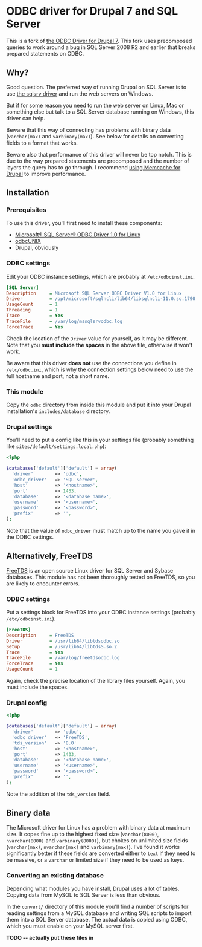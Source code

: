 
# ODBC driver for Drupal 7 and SQL Server

This is a fork of [the ODBC Driver for Drupal 7](https://www.drupal.org/sandbox/pstewart/2010758). This fork uses precomposed queries to work around a bug in SQL Server 2008 R2 and earlier that breaks prepared statements on ODBC.


## Why?

Good question. The preferred way of running Drupal on SQL Server is to use [the sqlsrv driver](https://www.drupal.org/project/sqlsrv) and run the web servers on Windows.

But if for some reason you need to run the web server on Linux, Mac or something else but talk to a SQL Server database running on Windows, this driver can help.

Beware that this way of connecting has problems with binary data (`varchar(max)` and `varbinary(max)`).
See below for details on converting fields to a format that works.

Beware also that performance of this driver will never be top notch.
This is due to the way prepared statements are precomposed and the number of layers the query has to go through.
I recommend [using Memcache for Drupal](http://andrewdunkle.com/2012/how-to-install-memcached-for-drupal-7.html) to improve performance.


## Installation

### Prerequisites

To use this driver, you'll first need to install these components:

 * [Microsoft® SQL Server® ODBC Driver 1.0 for Linux](http://www.microsoft.com/en-gb/download/details.aspx?id=28160)
 * [odbcUNIX](http://www.unixodbc.org/)
 * Drupal, obviously


### ODBC settings

Edit your ODBC instance settings, which are probably at `/etc/odbcinst.ini`.

```ini
[SQL Server]
Description     = Microsoft SQL Server ODBC Driver V1.0 for Linux
Driver          = /opt/microsoft/sqlncli/lib64/libsqlncli-11.0.so.1790.0
UsageCount      = 1
Threading       = 1
Trace           = Yes
TraceFile       = /var/log/mssqlsrvodbc.log
ForceTrace      = Yes
```

Check the location of the `Driver` value for yourself, as it may be different. Note that you **must include the spaces** in the above file, otherwise it won't work.

Be aware that this driver **does not** use the connections you define in `/etc/odbc.ini`, which is why the connection settings below need to use the full hostname and port, not a short name.


### This module

Copy the `odbc` directory from inside this module and put it into your Drupal installation's `includes/database` directory.


### Drupal settings

You'll need to put a config like this in your settings file (probably something like `sites/default/settings.local.php`):

```php
<?php

$databases['default']['default'] = array(
  'driver'        => 'odbc',
  'odbc_driver'   => 'SQL Server',
  'host'          => '<hostname>',
  'port'          => 1433,
  'database'      => '<database name>',
  'username'      => '<username>',
  'password'      => '<password>',
  'prefix'        => '',
);
```

Note that the value of `odbc_driver` must match up to the name you gave it in the ODBC settings.


## Alternatively, FreeTDS

[FreeTDS](http://www.freetds.org/) is an open source Linux driver for SQL Server and Sybase databases.
This module has not been thoroughly tested on FreeTDS, so you are likely to encounter errors.

### ODBC settings

Put a settings block for FreeTDS into your ODBC instance settings (probably `/etc/odbcinst.ini`).

```ini
[FreeTDS]
Description     = FreeTDS
Driver          = /usr/lib64/libtdsodbc.so
Setup           = /usr/lib64/libtdsS.so.2
Trace           = Yes
TraceFile       = /var/log/freetdsodbc.log
ForceTrace      = Yes
UsageCount      = 1
```

Again, check the precise location of the library files yourself. Again, you must include the spaces.

### Drupal config

```php
<?php

$databases['default']['default'] = array(
  'driver'        => 'odbc',
  'odbc_driver'   => 'FreeTDS',
  'tds_version'   => '8.0'
  'host'          => '<hostname>',
  'port'          => 1433,
  'database'      => '<database name>',
  'username'      => '<username>',
  'password'      => '<password>',
  'prefix'        => '',
);
```

Note the addition of the `tds_version` field.


## Binary data

The Microsoft driver for Linux has a problem with binary data at maximum size.
It copes fine up to the highest fixed size (`varchar(8000)`, `nvarchar(8000)` and `varbinary(8000)`), but chokes on unlimited size fields (`varchar(max)`, `nvarchar(max)` and `varbinary(max)`).
I've found it works significantly better if these fields are converted either to `text` if they need to be massive, or a `varchar` or limited size if they need to be used as keys.


### Converting an existing database

Depending what modules you have install, Drupal uses a lot of tables. Copying data from MySQL to SQL Server is less than obvious.

In the `convert/` directory of this module you'll find a number of scripts for reading settings from a MySQL database and writing SQL scripts to import them into a SQL Server database.
The actual data is copied using ODBC, which you must enable on your MySQL server first.

**TODO -- actually put these files in**
